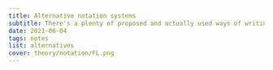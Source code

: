 ```yaml
---
title: Alternative notation systems
subtitle: There's a plenty of proposed and actually used ways of writing down and communicating music information
date: 2021-06-04
tags: notes
list: alternatives
cover: theory/notation/FL.png
---
```

